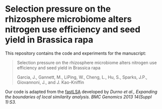 # Selection pressure on the rhizosphere microbiome alters nitrogen use efficiency and seed yield in Brassica rapa

This repository contains the code and experiments for the manuscript:

> Selection pressure on the rhizosphere microbiome alters nitrogen use efficiency and seed yield in Brassica rapa
> 
> Garcia, J., Gannett, M., LiPing, W., Cheng, L., Hu, S., Sparks, J.P., Giovannoni, J., and J. Kao-Kniffin

Our code is adapted from the [fastLSA](https://github.com/hallamlab/fastLSA) developed by *Durno et al., Expanding the boundaries of local similarity analysis. BMC Genomics 2013 14(Suppl 1):S3.* 

